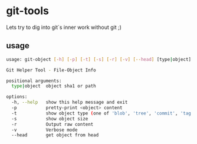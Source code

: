 # git-tools

Lets try to dig into git´s inner work without git ;)

## usage

```bash
usage: git-object [-h] [-p] [-t] [-s] [-r] [-v] [--head] [type|object]

Git Helper Tool - File-Object Info

positional arguments:
  type|object  object sha1 or path

options:
  -h, --help   show this help message and exit
  -p           pretty-print <object> content
  -t           show object type (one of 'blob', 'tree', 'commit', 'tag', ...)
  -s           show object size
  -r           Output raw content
  -v           Verbose mode
  --head       get object from head
```
